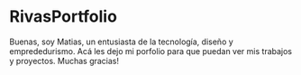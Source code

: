 # RivasPortfolio
Buenas, soy Matias, un entusiasta de la tecnología, diseño y emprededurismo. Acá les dejo mi porfolio para que puedan ver mis trabajos y proyectos. Muchas gracias!
